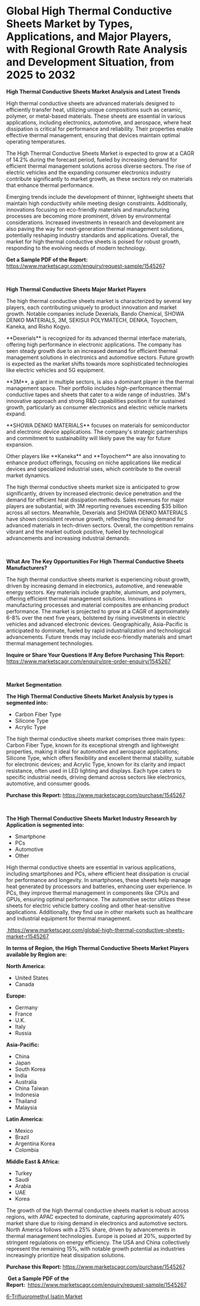 <p><h1>Global High Thermal Conductive Sheets Market by Types, Applications, and Major Players, with Regional Growth Rate Analysis and Development Situation, from 2025 to 2032</h1></p><p><strong>High Thermal Conductive Sheets Market Analysis and Latest Trends</strong></p>
<p><p>High thermal conductive sheets are advanced materials designed to efficiently transfer heat, utilizing unique compositions such as ceramic, polymer, or metal-based materials. These sheets are essential in various applications, including electronics, automotive, and aerospace, where heat dissipation is critical for performance and reliability. Their properties enable effective thermal management, ensuring that devices maintain optimal operating temperatures.</p><p>The High Thermal Conductive Sheets Market is expected to grow at a CAGR of 14.2% during the forecast period, fueled by increasing demand for efficient thermal management solutions across diverse sectors. The rise of electric vehicles and the expanding consumer electronics industry contribute significantly to market growth, as these sectors rely on materials that enhance thermal performance. </p><p>Emerging trends include the development of thinner, lightweight sheets that maintain high conductivity while meeting design constraints. Additionally, innovations focusing on eco-friendly materials and manufacturing processes are becoming more prominent, driven by environmental considerations. Increased investments in research and development are also paving the way for next-generation thermal management solutions, potentially reshaping industry standards and applications. Overall, the market for high thermal conductive sheets is poised for robust growth, responding to the evolving needs of modern technology.</p></p>
<p><strong>Get a Sample PDF of the Report:&nbsp;</strong> <a href="https://www.marketscagr.com/enquiry/request-sample/1545267?utm_campaign=3432&utm_medium=2&utm_source=Github&utm_content=ia&utm_term=02042025&utm_id=high-thermal-conductive-sheets">https://www.marketscagr.com/enquiry/request-sample/1545267</a></p>
<p>&nbsp;</p>
<p><strong>High Thermal Conductive Sheets Major Market Players</strong></p>
<p><p>The high thermal conductive sheets market is characterized by several key players, each contributing uniquely to product innovation and market growth. Notable companies include Dexerials, Bando Chemical, SHOWA DENKO MATERIALS, 3M, SEKISUI POLYMATECH, DENKA, Toyochem, Kaneka, and Risho Kogyo.</p><p>**Dexerials** is recognized for its advanced thermal interface materials, offering high performance in electronic applications. The company has seen steady growth due to an increased demand for efficient thermal management solutions in electronics and automotive sectors. Future growth is expected as the market shifts towards more sophisticated technologies like electric vehicles and 5G equipment.</p><p>**3M**, a giant in multiple sectors, is also a dominant player in the thermal management space. Their portfolio includes high-performance thermal conductive tapes and sheets that cater to a wide range of industries. 3M's innovative approach and strong R&D capabilities position it for sustained growth, particularly as consumer electronics and electric vehicle markets expand.</p><p>**SHOWA DENKO MATERIALS** focuses on materials for semiconductor and electronic device applications. The company's strategic partnerships and commitment to sustainability will likely pave the way for future expansion.</p><p>Other players like **Kaneka** and **Toyochem** are also innovating to enhance product offerings, focusing on niche applications like medical devices and specialized industrial uses, which contribute to the overall market dynamics.</p><p>The high thermal conductive sheets market size is anticipated to grow significantly, driven by increased electronic device penetration and the demand for efficient heat dissipation methods. Sales revenues for major players are substantial, with 3M reporting revenues exceeding $35 billion across all sectors. Meanwhile, Dexerials and SHOWA DENKO MATERIALS have shown consistent revenue growth, reflecting the rising demand for advanced materials in tech-driven sectors. Overall, the competition remains vibrant and the market outlook positive, fueled by technological advancements and increasing industrial demands.</p></p>
<p>&nbsp;</p>
<p><strong>What Are The Key Opportunities For High Thermal Conductive Sheets Manufacturers?</strong></p>
<p><p>The high thermal conductive sheets market is experiencing robust growth, driven by increasing demand in electronics, automotive, and renewable energy sectors. Key materials include graphite, aluminum, and polymers, offering efficient thermal management solutions. Innovations in manufacturing processes and material composites are enhancing product performance. The market is projected to grow at a CAGR of approximately 6-8% over the next five years, bolstered by rising investments in electric vehicles and advanced electronic devices. Geographically, Asia-Pacific is anticipated to dominate, fueled by rapid industrialization and technological advancements. Future trends may include eco-friendly materials and smart thermal management technologies.</p></p>
<p><strong>Inquire or Share Your Questions If Any Before Purchasing This Report:</strong> <a href="https://www.marketscagr.com/enquiry/pre-order-enquiry/1545267?utm_campaign=3432&utm_medium=2&utm_source=Github&utm_content=ia&utm_term=02042025&utm_id=high-thermal-conductive-sheets">https://www.marketscagr.com/enquiry/pre-order-enquiry/1545267</a></p>
<p>&nbsp;</p>
<p><strong>Market Segmentation</strong></p>
<p><strong>The High Thermal Conductive Sheets Market Analysis by types is segmented into:</strong></p>
<p><ul><li>Carbon Fiber Type</li><li>Silicone Type</li><li>Acrylic Type</li></ul></p>
<p><p>The high thermal conductive sheets market comprises three main types: Carbon Fiber Type, known for its exceptional strength and lightweight properties, making it ideal for automotive and aerospace applications; Silicone Type, which offers flexibility and excellent thermal stability, suitable for electronic devices; and Acrylic Type, known for its clarity and impact resistance, often used in LED lighting and displays. Each type caters to specific industrial needs, driving demand across sectors like electronics, automotive, and consumer goods.</p></p>
<p><strong>Purchase this Report:&nbsp;</strong><a href="https://www.marketscagr.com/purchase/1545267?utm_campaign=3432&utm_medium=2&utm_source=Github&utm_content=ia&utm_term=02042025&utm_id=high-thermal-conductive-sheets">https://www.marketscagr.com/purchase/1545267</a></p>
<p>&nbsp;</p>
<p><strong>The High Thermal Conductive Sheets Market Industry Research by Application is segmented into:</strong></p>
<p><ul><li>Smartphone</li><li>PCs</li><li>Automotive</li><li>Other</li></ul></p>
<p><p>High thermal conductive sheets are essential in various applications, including smartphones and PCs, where efficient heat dissipation is crucial for performance and longevity. In smartphones, these sheets help manage heat generated by processors and batteries, enhancing user experience. In PCs, they improve thermal management in components like CPUs and GPUs, ensuring optimal performance. The automotive sector utilizes these sheets for electric vehicle battery cooling and other heat-sensitive applications. Additionally, they find use in other markets such as healthcare and industrial equipment for thermal management.</p></p>
<p><a href="https://www.marketscagr.com/global-high-thermal-conductive-sheets-market-r1545267?utm_campaign=3432&utm_medium=2&utm_source=Github&utm_content=ia&utm_term=02042025&utm_id=high-thermal-conductive-sheets">&nbsp;https://www.marketscagr.com/global-high-thermal-conductive-sheets-market-r1545267</a></p>
<p><strong>In terms of Region, the High Thermal Conductive Sheets Market Players available by Region are:</strong></p>
<p>
    <p> <strong> North America: </strong>
        <ul>
            <li>United States</li>
            <li>Canada</li>
        </ul>
        </p> 
    <p> <strong> Europe: </strong>
        <ul>
            <li>Germany</li>
            <li>France</li>
            <li>U.K.</li>
            <li>Italy</li>
            <li>Russia</li>
        </ul>
        </p> 
    <p> <strong> Asia-Pacific: </strong>
        <ul>
            <li>China</li>
            <li>Japan</li>
            <li>South Korea</li>
            <li>India</li>
            <li>Australia</li>
            <li>China Taiwan</li>
            <li>Indonesia</li>
            <li>Thailand</li>
            <li>Malaysia</li>
        </ul>
        </p> 
    <p> <strong> Latin America: </strong>
        <ul>
            <li>Mexico</li>
            <li>Brazil</li>
            <li>Argentina Korea</li>
            <li>Colombia</li>
        </ul>
        </p> 
    <p> <strong> Middle East & Africa: </strong>
        <ul>
            <li>Turkey</li>
            <li>Saudi</li>
            <li>Arabia</li>
            <li>UAE</li>
            <li>Korea</li>
        </ul>
    </p>
    </p>
<p><p>The growth of the high thermal conductive sheets market is robust across regions, with APAC expected to dominate, capturing approximately 40% market share due to rising demand in electronics and automotive sectors. North America follows with a 25% share, driven by advancements in thermal management technologies. Europe is poised at 20%, supported by stringent regulations on energy efficiency. The USA and China collectively represent the remaining 15%, with notable growth potential as industries increasingly prioritize heat dissipation solutions.</p></p>
<p><strong>Purchase this Report: </strong><a href="https://www.marketscagr.com/purchase/1545267?utm_campaign=3432&utm_medium=2&utm_source=Github&utm_content=ia&utm_term=02042025&utm_id=high-thermal-conductive-sheets">https://www.marketscagr.com/purchase/1545267</a></p>
<p>&nbsp;<strong>Get a Sample PDF of the Report:&nbsp;&nbsp;</strong><a href="https://www.marketscagr.com/enquiry/request-sample/1545267?utm_campaign=3432&utm_medium=2&utm_source=Github&utm_content=ia&utm_term=02042025&utm_id=high-thermal-conductive-sheets">https://www.marketscagr.com/enquiry/request-sample/1545267</a></p>
<p><strong></strong></p>
<p><p><a href="https://github.com/kalsirollija/Market-Research-Report-List-1/blob/main/6-trifluoromethyl-isatin-market.md?utm_campaign=3432&utm_medium=2&utm_source=Github&utm_content=ia&utm_term=02042025&utm_id=high-thermal-conductive-sheets">6-Trifluoromethyl Isatin Market</a></p></p>